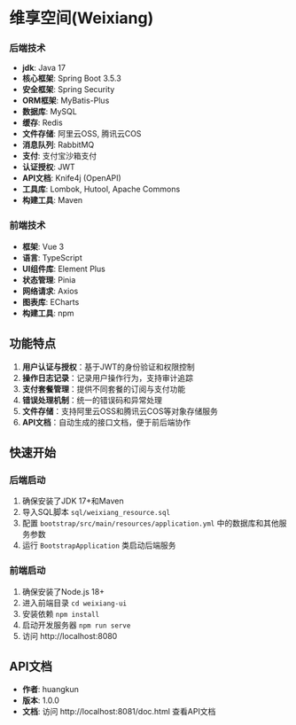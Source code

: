 # 维享空间(Weixiang)
### 后端技术
- **jdk**: Java 17
- **核心框架**: Spring Boot 3.5.3
- **安全框架**: Spring Security
- **ORM框架**: MyBatis-Plus
- **数据库**: MySQL
- **缓存**: Redis
- **文件存储**: 阿里云OSS, 腾讯云COS
- **消息队列**: RabbitMQ
- **支付**:  支付宝沙箱支付
- **认证授权**: JWT
- **API文档**: Knife4j (OpenAPI)
- **工具库**: Lombok, Hutool, Apache Commons
- **构建工具**: Maven

### 前端技术
- **框架**: Vue 3
- **语言**: TypeScript
- **UI组件库**: Element Plus
- **状态管理**: Pinia
- **网络请求**: Axios
- **图表库**: ECharts
- **构建工具**: npm

## 功能特点
1. **用户认证与授权**：基于JWT的身份验证和权限控制
2. **操作日志记录**：记录用户操作行为，支持审计追踪
3. **支付套餐管理**：提供不同套餐的订阅与支付功能
4. **错误处理机制**：统一的错误码和异常处理
5. **文件存储**：支持阿里云OSS和腾讯云COS等对象存储服务
6. **API文档**：自动生成的接口文档，便于前后端协作

## 快速开始

### 后端启动
1. 确保安装了JDK 17+和Maven
2. 导入SQL脚本 `sql/weixiang_resource.sql`
3. 配置 `bootstrap/src/main/resources/application.yml` 中的数据库和其他服务参数
4. 运行 `BootstrapApplication` 类启动后端服务

### 前端启动
1. 确保安装了Node.js 18+
2. 进入前端目录 `cd weixiang-ui`
3. 安装依赖 `npm install`
4. 启动开发服务器 `npm run serve`
5. 访问 http://localhost:8080

## API文档
- **作者**: huangkun
- **版本**: 1.0.0
- **文档**: 访问 http://localhost:8081/doc.html 查看API文档